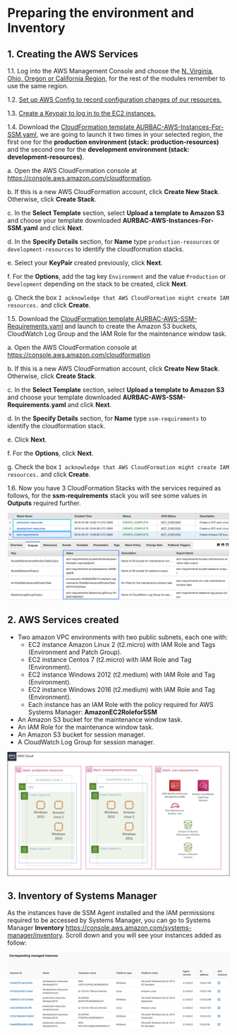 # Preparing the environment and Inventory

## 1. Creating the AWS Services

1.1\. Log into the AWS Management Console and choose the [N. Virginia, Ohio, Oregon or California Region](http://docs.aws.amazon.com/AWSEC2/latest/UserGuide/using-regions-availability-zones.html), for the rest of the modules remember to use the same region.

1.2\. [Set up AWS Config to record configuration changes of our resources.](https://docs.aws.amazon.com/config/latest/developerguide/gs-console.html)

1.3\. [Create a Keypair to log in to the EC2 instances.](https://docs.aws.amazon.com/AWSEC2/latest/UserGuide/ec2-key-pairs.html#having-ec2-create-your-key-pair)

1.4\. Download the [CloudFormation template AURBAC-AWS-Instances-For-SSM.yaml](templates/AURBAC-AWS-Instances-For-SSM.yaml), we are going to launch it two times in your selected region, the first one for the **production environment (stack: production-resources)** and the second one for the **development environment (stack: development-resources)**.

  a\. Open the AWS CloudFormation console at https://console.aws.amazon.com/cloudformation.
  
  b\. If this is a new AWS CloudFormation account, click **Create New Stack**. Otherwise, click **Create Stack**.

  c\. In the **Select Template** section, select **Upload a template to Amazon S3** and choose your template downloaded **AURBAC-AWS-Instances-For-SSM.yaml** and click **Next**.

  d\. In the **Specify Details** section, for **Name** type `production-resources` or `development-resources` to identify the cloudformation stacks.

  e\. Select your **KeyPair** created previously, click **Next**.

  f\. For the **Options**, add the tag key `Environment` and the value `Production` or `Development` depending on the stack to be created, click **Next**.

  g\. Check the box `I acknowledge that AWS CloudFormation might create IAM resources.` and click **Create**.

1.5\. Download the [CloudFormation template AURBAC-AWS-SSM-Requirements.yaml](templates/AURBAC-AWS-SSM-Requirements.yaml) and launch to create the Amazon S3 buckets, CloudWatch Log Group and the IAM Role for the maintenance window task.

  a\. Open the AWS CloudFormation console at https://console.aws.amazon.com/cloudformation
  
  b\. If this is a new AWS CloudFormation account, click **Create New Stack**. Otherwise, click **Create Stack**.

  c\. In the **Select Template** section, select **Upload a template to Amazon S3** and choose your template downloaded **AURBAC-AWS-SSM-Requirements.yaml** and click **Next**.

  d\. In the **Specify Details** section, for **Name** type `ssm-requirements` to identify the cloudformation stack.

  e\. Click **Next**.

  f\. For the **Options**, click **Next**.

  g\. Check the box `I acknowledge that AWS CloudFormation might create IAM resources.` and click **Create**.

1.6\. Now you have 3 CloudFormation Stacks with the services required as follows, for the **ssm-requirements** stack you will see some values in **Outputs** required further.

![Cloudformation Stacks](images/stacks.png)

## 2. AWS Services created

* Two amazon VPC environments with two public subnets, each one with:
  * EC2 instance Amazon Linux 2 (t2.micro) with IAM Role and Tags (Environment and Patch Group).
  * EC2 instance Centos 7 (t2.micro) with IAM Role and Tag (Environment).
  * EC2 instance Windows 2012 (t2.medium) with IAM Role and Tag (Environment).
  * EC2 instance Windows 2016 (t2.medium) with IAM Role and Tag (Environment).
  * Each instance has an IAM Role with the policy required for AWS Systems Manager: **AmazonEC2RoleforSSM**
* An Amazon S3 bucket for the maintenance window task.
* An IAM Role for the maintenance window task.
* An Amazon S3 bucket for session manager.
* A CloudWatch Log Group for session manager.

![AWS Services](images/aws-services.png)

## 3. Inventory of Systems Manager

As the instances have de SSM Agent installed and the IAM permissions required to be accessed by Systems Manager, you can go to Systems Manager **Inventory** https://console.aws.amazon.com/systems-manager/inventory.
Scroll down and you will see your instances added as follow:

![SSM Instances added](images/instances.png)